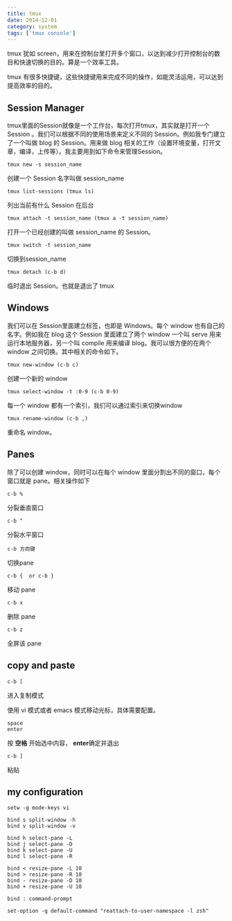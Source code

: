 ```yaml
---
title: tmux
date: 2014-12-01
category: system
tags: ['tmux console']
---
```



tmux 犹如 screen，用来在控制台里打开多个窗口，以达到减少打开控制台的数目和快速切换的目的。算是一个效率工具。

tmux 有很多快捷键，这些快捷键用来完成不同的操作，如能灵活运用，可以达到提高效率的目的。
<!-- excerpt -->

## Session Manager

tmux里面的Session就像是一个工作台，每次打开tmux，其实就是打开一个 Session 。我们可以根据不同的使用场景来定义不同的 Session。例如我专门建立了一个叫做 blog 的 Session。用来做 blog 相关的工作（设置环境变量，打开文章，编译，上传等）。我主要用到如下命令来管理Session。

```
tmux new -s session_name 
```

创建一个 Session 名字叫做 session_name

``` 
tmux list-sessions (tmux ls)
```

列出当前有什么 Session 在后台

```
tmux attach -t session_name (tmux a -t session_name)
```

打开一个已经创建的叫做 session_name 的 Session。

```
tmux switch -t session_name
```

切换到session_name

```
tmux detach (c-b d)
```

临时退出 Session。也就是退出了 tmux

## Windows

我们可以在 Session里面建立标签，也即是 Windows。每个 window 也有自己的名字。例如我在 blog 这个 Session 里面建立了两个 window 一个叫 serve 用来运行本地服务器，另一个叫 compile 用来编译 blog。我可以很方便的在两个 window 之间切换。其中相关的命令如下。

```
tmux new-window (c-b c)
```

创建一个新的 window

```
tmux select-window -t :0-9 (c-b 0-9)
```

每一个 window 都有一个索引，我们可以通过索引来切换window

```
tmux rename-window (c-b ,)
```

重命名 window。

## Panes

除了可以创建 window，同时可以在每个 window 里面分割出不同的窗口，每个窗口就是 pane。相关操作如下

```
c-b %
```

分裂垂直窗口

```
c-b "
```

分裂水平窗口

```
c-b 方向键
```

切换pane

```
c-b {  or c-b }
```

移动 pane

```
c-b x
```

删除 pane

```
c-b z
```

全屏该 pane

## copy and paste

```
c-b [
```

进入复制模式

使用 vi 模式或者 emacs 模式移动光标，具体需要配置。

```
space
enter
```

按 **空格** 开始选中内容， **enter**确定并退出

```
c-b ]
```

粘贴

## my configuration

```
setw -g mode-keys vi

bind s split-window -h
bind v split-window -v

bind h select-pane -L
bind j select-pane -D
bind k select-pane -U
bind l select-pane -R

bind < resize-pane -L 10
bind > resize-pane -R 10
bind - resize-pane -D 10
bind + resize-pane -U 10

bind : command-prompt

set-option -g default-command "reattach-to-user-namespace -l zsh"
```
